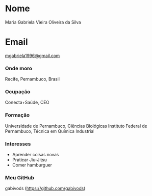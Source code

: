 # Nome
Maria Gabriela Vieira Oliveira da Silva

# Email
mgabriela1996@gmail.com

### Onde moro
Recife, Pernambuco, Brasil

### Ocupação
Conecta+Saúde, CEO 

### Formação
Universidade de Pernambuco, Ciências Biológicas
Instituto Federal de Pernambuco, Técnica em Química Industrial

### Interesses
- Aprender coisas novas
- Praticar Jiu-Jitsu
- Comer hamburguer

### Meu GitHub
gabivods (https://github.com/gabivods)